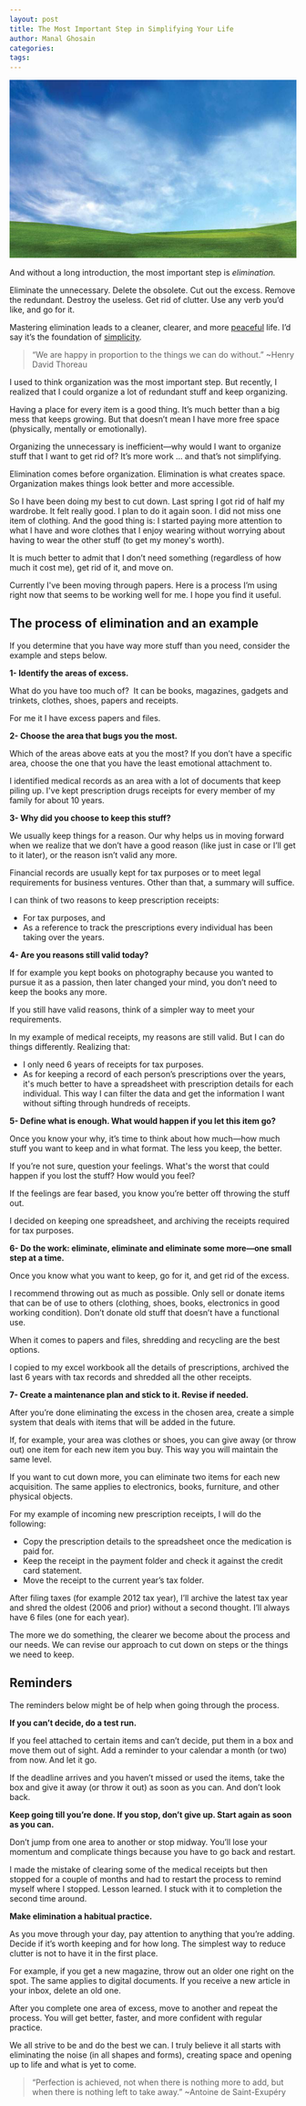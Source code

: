 ```yaml
---
layout: post
title: The Most Important Step in Simplifying Your Life
author: Manal Ghosain
categories:
tags:
---
```


![Clear space](/images/space.jpg)

And without a long introduction, the most important step is _elimination._

Eliminate the unnecessary. Delete the obsolete. Cut out the excess. Remove the redundant. Destroy the useless. Get rid of clutter. Use any verb you’d like, and go for it.

Mastering elimination leads to a cleaner, clearer, and more [peaceful](/peace-of-less/) life. I’d say it’s the foundation of [simplicity](/in-praise-of-simplicity-in-life-and-the-universe/).

> “We are happy in proportion to the things we can do without.” ~Henry David Thoreau

I used to think organization was the most important step. But recently, I realized that I could organize a lot of redundant stuff and keep organizing.

Having a place for every item is a good thing. It’s much better than a big mess that keeps growing. But that doesn’t mean I have more free space (physically, mentally or emotionally).

Organizing the unnecessary is inefficient—why would I want to organize stuff that I want to get rid of? It’s more work … and that’s not simplifying.

Elimination comes before organization. Elimination is what creates space. Organization makes things look better and more accessible.

So I have been doing my best to cut down. Last spring I got rid of half my wardrobe. It felt really good. I plan to do it again soon. I did not miss one item of clothing. And the good thing is: I started paying more attention to what I have and wore clothes that I enjoy wearing without worrying about having to wear the other stuff (to get my money's worth).

It is much better to admit that I don’t need something (regardless of how much it cost me), get rid of it, and move on.

Currently I've been moving through papers. Here is a process I’m using right now that seems to be working well for me. I hope you find it useful.

## The process of elimination and an example

If you determine that you have way more stuff than you need, consider the example and steps below.

**1- Identify the areas of excess.**

What do you have too much of?  It can be books, magazines, gadgets and trinkets, clothes, shoes, papers and receipts.

For me it I have excess papers and files.

**2- Choose the area that bugs you the most.**

Which of the areas above eats at you the most? If you don’t have a specific area, choose the one that you have the least emotional attachment to.

I identified medical records as an area with a lot of documents that keep piling up. I've kept prescription drugs receipts for every member of my family for about 10 years.

**3- Why did you choose to keep this stuff?**

We usually keep things for a reason. Our why helps us in moving forward when we realize that we don’t have a good reason (like just in case or I’ll get to it later), or the reason isn’t valid any more.

Financial records are usually kept for tax purposes or to meet legal requirements for business ventures. Other than that, a summary will suffice.

I can think of two reasons to keep prescription receipts:

  * For tax purposes, and
  * As a reference to track the prescriptions every individual has been taking over the years.

**4- Are you reasons still valid today?**

If for example you kept books on photography because you wanted to pursue it as a passion, then later changed your mind, you don’t need to keep the books any more.

If you still have valid reasons, think of a simpler way to meet your requirements.

In my example of medical receipts, my reasons are still valid. But I can do things differently. Realizing that:

  * I only need 6 years of receipts for tax purposes.
  * As for keeping a record of each person’s prescriptions over the years, it's much better to have a spreadsheet with prescription details for each individual. This way I can filter the data and get the information I want without sifting through hundreds of receipts.

**5- Define what is enough. What would happen if you let this item go?**

Once you know your why, it’s time to think about how much—how much stuff you want to keep and in what format. The less you keep, the better.

If you’re not sure, question your feelings. What's the worst that could happen if you lost the stuff? How would you feel?

If the feelings are fear based, you know you’re better off throwing the stuff out.

I decided on keeping one spreadsheet, and archiving the receipts required for tax purposes.

**6- Do the work: eliminate, eliminate and eliminate some more—one small step at a time.**

Once you know what you want to keep, go for it, and get rid of the excess.

I recommend throwing out as much as possible. Only sell or donate items that can be of use to others (clothing, shoes, books, electronics in good working condition). Don’t donate old stuff that doesn’t have a functional use.

When it comes to papers and files, shredding and recycling are the best options.

I copied to my excel workbook all the details of prescriptions, archived the last 6 years with tax records and shredded all the other receipts.

**7- Create a maintenance plan and stick to it. Revise if needed.**

After you’re done eliminating the excess in the chosen area, create a simple system that deals with items that will be added in the future.

If, for example, your area was clothes or shoes, you can give away (or throw out) one item for each new item you buy. This way you will maintain the same level.

If you want to cut down more, you can eliminate two items for each new acquisition. The same applies to electronics, books, furniture, and other physical objects.

For my example of incoming new prescription receipts, I will do the following:

  * Copy the prescription details to the spreadsheet once the medication is paid for.
  * Keep the receipt in the payment folder and check it against the credit card statement.
  * Move the receipt to the current year’s tax folder.

After filing taxes (for example 2012 tax year), I’ll archive the latest tax year and shred the oldest (2006 and prior) without a second thought. I’ll always have 6 files (one for each year).

The more we do something, the clearer we become about the process and our needs. We can revise our approach to cut down on steps or the things we need to keep.

## Reminders

The reminders below might be of help when going through the process.

**If you can’t decide, do a test run.**

If you feel attached to certain items and can’t decide, put them in a box and move them out of sight. Add a reminder to your calendar a month (or two) from now. And let it go.

If the deadline arrives and you haven’t missed or used the items, take the box and give it away (or throw it out) as soon as you can. And don’t look back.

**Keep going till you’re done. If you stop, don’t give up. Start again as soon as you can.**

Don’t jump from one area to another or stop midway. You’ll lose your momentum and complicate things because you have to go back and restart.

I made the mistake of clearing some of the medical receipts but then stopped for a couple of months and had to restart the process to remind myself where I stopped. Lesson learned. I stuck with it to completion the second time around.

**Make elimination a habitual practice.**

As you move through your day, pay attention to anything that you’re adding. Decide if it’s worth keeping and for how long. The simplest way to reduce clutter is not to have it in the first place.

For example, if you get a new magazine, throw out an older one right on the spot. The same applies to digital documents. If you receive a new article in your inbox, delete an old one.

After you complete one area of excess, move to another and repeat the process. You will get better, faster, and more confident with regular practice.

We all strive to be and do the best we can. I truly believe it all starts with eliminating the noise (in all shapes and forms), creating space and opening up to life and what is yet to come.

> “Perfection is achieved, not when there is nothing more to add, but when there is nothing left to take away.” ~Antoine de Saint-Exupéry
